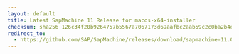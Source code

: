 ```yaml
---
layout: default
title: Latest SapMachine 11 Release for macos-x64-installer
checksum: sha256 126c34f20b9264757b5567a7067173d69aafbc2aab59c2c0ba2b4d5859f684ad
redirect_to:
  - https://github.com/SAP/SapMachine/releases/download/sapmachine-11.0.23/sapmachine-jre-11.0.23_macos-x64_bin.dmg
---
```

